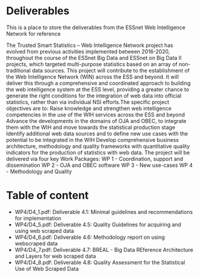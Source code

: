 # Deliverables
This is a place to store the deliverables from the ESSnet Web Intelligence Network for reference

The Trusted Smart Statistics – Web Intelligence Network project has evolved from previous activities implemented between 2016-2020, throughout the course of the ESSnet Big Data and ESSnet on Big Data II projects, which targeted multi-purpose statistics based on an array of non-traditional data sources. This project will contribute to the establishment of the Web Intelligence Network (WIN) across the ESS and beyond. It will deliver this through a comprehensive and coordinated approach to building the web intelligence system at the ESS level, providing a greater chance to generate the right conditions for the integration of web data into official statistics, rather than via individual NSI efforts.The specific project objectives are to:
Raise knowledge and strengthen web intelligence competencies in the use of the WIH services across the ESS and beyond
Advance the developments in the domains of OJA and OBEC, to integrate them with the WIH and move towards the statistical production stage
Identify additional web data sources and to define new use cases with the potential to be integrated in the WIH
Develop comprehensive business architecture, methodology and quality frameworks with quantitative quality indicators for the production of statistics with web data.
The project will be delivered via four key Work Packages:
WP 1   - Coordination, support and dissemination
WP 2   - OJA and OBEC software
WP 3   - New use-cases
WP 4   - Methodology and Quality

# Table of content
- WP4/D4_1.pdf: Deliverable 4.1: Minimal guidelines and recommendations for
implementation
- WP4/D4_5.pdf: Deliverable 4.5: Quality Guidelines for acquiring and using web scraped data
- WP4/D4_6.pdf: Deliverable 4.6: Methodology report on using webscraped data
- WP4/D4_7.pdf: Deliverable 4.7: BREAL - Big Data REference Architecture and Layers for web scraped data
- WP4/D4_8.pdf: Deliverable 4.8: Quality Assessment for the Statistical Use of Web Scraped Data